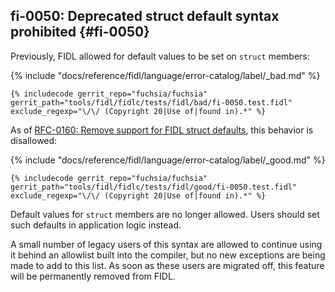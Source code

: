 ## fi-0050: Deprecated struct default syntax prohibited {#fi-0050}

Previously, FIDL allowed for default values to be set on `struct` members:

{% include "docs/reference/fidl/language/error-catalog/label/_bad.md" %}

```fidl
{% includecode gerrit_repo="fuchsia/fuchsia" gerrit_path="tools/fidl/fidlc/tests/fidl/bad/fi-0050.test.fidl" exclude_regexp="\/\/ (Copyright 20|Use of|found in).*" %}
```

As of [RFC-0160: Remove support for FIDL struct defaults][rfc-0160], this behavior is
disallowed:

{% include "docs/reference/fidl/language/error-catalog/label/_good.md" %}

```fidl
{% includecode gerrit_repo="fuchsia/fuchsia" gerrit_path="tools/fidl/fidlc/tests/fidl/good/fi-0050.test.fidl" exclude_regexp="\/\/ (Copyright 20|Use of|found in).*" %}
```

Default values for `struct` members are no longer allowed. Users should set such
defaults in application logic instead.

A small number of legacy users of this syntax are allowed to continue using it
behind an allowlist built into the compiler, but no new exceptions are being
made to add to this list. As soon as these users are migrated off, this feature
will be permanently removed from FIDL.

[rfc-0160]: /docs/contribute/governance/rfcs/0160_fidl_remove_struct_defaults.md
